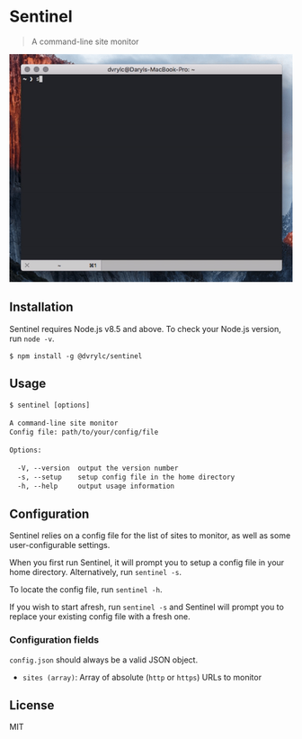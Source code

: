 # Sentinel

> A command-line site monitor
<img src="demo.gif">

## Installation

Sentinel requires Node.js v8.5 and above. To check your Node.js version, run `node -v`.

```console
$ npm install -g @dvrylc/sentinel
```

## Usage

```
$ sentinel [options]

A command-line site monitor
Config file: path/to/your/config/file

Options:

  -V, --version  output the version number
  -s, --setup    setup config file in the home directory
  -h, --help     output usage information
```

## Configuration

Sentinel relies on a config file for the list of sites to monitor, as well as some user-configurable settings.

When you first run Sentinel, it will prompt you to setup a config file in your home directory. Alternatively, run `sentinel -s`.

To locate the config file, run `sentinel -h`.

If you wish to start afresh, run `sentinel -s` and Sentinel will prompt you to replace your existing config file with a fresh one.

### Configuration fields

`config.json` should always be a valid JSON object.

- `sites (array)`: Array of absolute (`http` or `https`) URLs to monitor

## License

MIT
